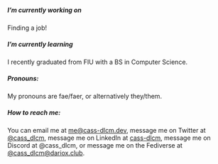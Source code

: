 ##### I’m currently working on

Finding a job!

##### I’m currently learning

I recently graduated from FIU with a BS in Computer Science.

##### Pronouns:

My pronouns are fae/faer, or alternatively they/them.

##### How to reach me:

You can email me at [me@cass-dlcm.dev](mailto:me@cass-dlcm.dev), message me on Twitter at [@cass_dlcm](https://twitter.com/cass_dlcm), message me on LinkedIn at [cass-dlcm](https://www.linkedin.com/in/cass-dlcm/), message me on Discord at @cass_dlcm, or message me on the Fediverse at [@cass_dlcm@dariox.club](https://dariox.club/@cass_dlcm).
